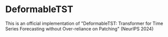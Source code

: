# DeformableTST
This is an official implementation of "DeformableTST: Transformer for Time Series Forecasting without Over-reliance on Patching" (NeurIPS 2024)
